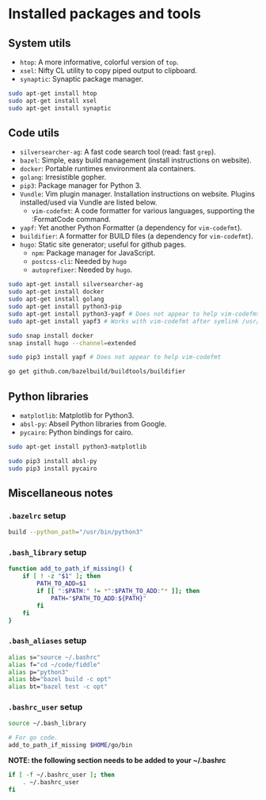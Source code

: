 # Installed packages and tools

## System utils
* `htop`: A more informative, colorful version of `top`.
* `xsel`: Nifty CL utility to copy piped output to clipboard.
* `synaptic`: Synaptic package manager.

```bash
sudo apt-get install htop
sudo apt-get install xsel
sudo apt-get install synaptic
```

## Code utils
* `silversearcher-ag`: A fast code search tool (read: fast `grep`).
* `bazel`: Simple, easy build management (install instructions on website).
* `docker`: Portable runtimes environment ala containers.
* `golang`: Irresistible gopher.
* `pip3`: Package manager for Python 3.
* `Vundle`: Vim plugin manager. Installation instructions on website. Plugins installed/used via Vundle are listed below.
  - `vim-codefmt`: A code formatter for various languages, supporting the :FormatCode command.
* `yapf`: Yet another Python Formatter (a dependency for `vim-codefmt`).
* `buildifier`: A formatter for BUILD files (a dependency for `vim-codefmt`).
* `hugo`: Static site generator; useful for github pages.
  - `npm`: Package manager for JavaScript.
  - `postcss-cli`: Needed by `hugo`
  - `autoprefixer`: Needed by `hugo`.

```bash
sudo apt-get install silversearcher-ag
sudo apt-get install docker
sudo apt-get install golang
sudo apt-get install python3-pip
sudo apt-get install python3-yapf # Does not appear to help vim-codefmt
sudo apt-get install yapf3 # Works with vim-codefmt after symlink /usr/bin/yapf -> /usr/bin/yapf3

sudo snap install docker
snap install hugo --channel=extended

sudo pip3 install yapf # Does not appear to help vim-codefmt

go get github.com/bazelbuild/buildtools/buildifier
```

## Python libraries
* `matplotlib`: Matplotlib for Python3.
* `absl-py`: Abseil Python libraries from Google.
* `pycairo`: Python bindings for cairo.

```bash
sudo apt-get install python3-matplotlib

sudo pip3 install absl-py
sudo pip3 install pycairo
```

## Miscellaneous notes

### `.bazelrc` setup

```bash
build --python_path="/usr/bin/python3"
```

### `.bash_library` setup

```bash
function add_to_path_if_missing() {
    if [ ! -z "$1" ]; then
        PATH_TO_ADD=$1
        if [[ ":$PATH:" != *":$PATH_TO_ADD:"* ]]; then
            PATH="$PATH_TO_ADD:${PATH}"
        fi
    fi
}
```

### `.bash_aliases` setup

```bash
alias s="source ~/.bashrc"
alias f="cd ~/code/fiddle"
alias p="python3"
alias bb="bazel build -c opt"
alias bt="bazel test -c opt"
```

### `.bashrc_user` setup

```bash
source ~/.bash_library

# For go code.
add_to_path_if_missing $HOME/go/bin
```

**NOTE: the following section needs to be added to your ~/.bashrc** 

```bash
if [ -f ~/.bashrc_user ]; then
    . ~/.bashrc_user
fi
```
